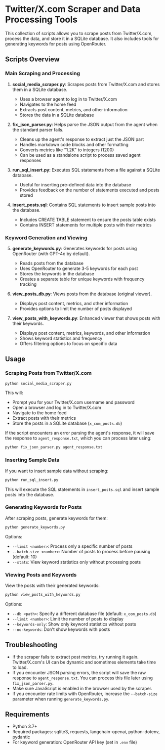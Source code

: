 # Twitter/X.com Scraper and Data Processing Tools

This collection of scripts allows you to scrape posts from Twitter/X.com, process the data, and store it in a SQLite database. It also includes tools for generating keywords for posts using OpenRouter.

## Scripts Overview

### Main Scraping and Processing

1. **social_media_scraper.py**: Scrapes posts from Twitter/X.com and stores them in a SQLite database.
   - Uses a browser agent to log in to Twitter/X.com
   - Navigates to the home feed
   - Extracts post content, metrics, and other information
   - Stores the data in a SQLite database

2. **fix_json_parser.py**: Helps parse the JSON output from the agent when the standard parser fails.
   - Cleans up the agent's response to extract just the JSON part
   - Handles markdown code blocks and other formatting
   - Converts metrics like "1.2K" to integers (1200)
   - Can be used as a standalone script to process saved agent responses

3. **run_sql_insert.py**: Executes SQL statements from a file against a SQLite database.
   - Useful for inserting pre-defined data into the database
   - Provides feedback on the number of statements executed and posts stored

4. **insert_posts.sql**: Contains SQL statements to insert sample posts into the database.
   - Includes CREATE TABLE statement to ensure the posts table exists
   - Contains INSERT statements for multiple posts with their metrics

### Keyword Generation and Viewing

5. **generate_keywords.py**: Generates keywords for posts using OpenRouter (with GPT-4o by default).
   - Reads posts from the database
   - Uses OpenRouter to generate 3-5 keywords for each post
   - Stores the keywords in the database
   - Creates a separate table for unique keywords with frequency tracking

6. **view_posts_db.py**: Views posts from the database (original viewer).
   - Displays post content, metrics, and other information
   - Provides options to limit the number of posts displayed

7. **view_posts_with_keywords.py**: Enhanced viewer that shows posts with their keywords.
   - Displays post content, metrics, keywords, and other information
   - Shows keyword statistics and frequency
   - Offers filtering options to focus on specific data

## Usage

### Scraping Posts from Twitter/X.com

```bash
python social_media_scraper.py
```

This will:
- Prompt you for your Twitter/X.com username and password
- Open a browser and log in to Twitter/X.com
- Navigate to the home feed
- Extract posts with their metrics
- Store the posts in a SQLite database (`x_com_posts.db`)

If the script encounters an error parsing the agent's response, it will save the response to `agent_response.txt`, which you can process later using:

```bash
python fix_json_parser.py agent_response.txt
```

### Inserting Sample Data

If you want to insert sample data without scraping:

```bash
python run_sql_insert.py
```

This will execute the SQL statements in `insert_posts.sql` and insert sample posts into the database.

### Generating Keywords for Posts

After scraping posts, generate keywords for them:

```bash
python generate_keywords.py
```

Options:
- `--limit <number>`: Process only a specific number of posts
- `--batch-size <number>`: Number of posts to process before pausing (default: 10)
- `--stats`: View keyword statistics only without processing posts

### Viewing Posts and Keywords

View the posts with their generated keywords:

```bash
python view_posts_with_keywords.py
```

Options:
- `--db <path>`: Specify a different database file (default: `x_com_posts.db`)
- `--limit <number>`: Limit the number of posts to display
- `--keywords-only`: Show only keyword statistics without posts
- `--no-keywords`: Don't show keywords with posts

## Troubleshooting

- If the scraper fails to extract post metrics, try running it again. Twitter/X.com's UI can be dynamic and sometimes elements take time to load.
- If you encounter JSON parsing errors, the script will save the raw response to `agent_response.txt`. You can process this file later using `fix_json_parser.py`.
- Make sure JavaScript is enabled in the browser used by the scraper.
- If you encounter rate limits with OpenRouter, increase the `--batch-size` parameter when running `generate_keywords.py`.

## Requirements

- Python 3.7+
- Required packages: sqlite3, requests, langchain-openai, python-dotenv, pydantic
- For keyword generation: OpenRouter API key (set in `.env` file)
